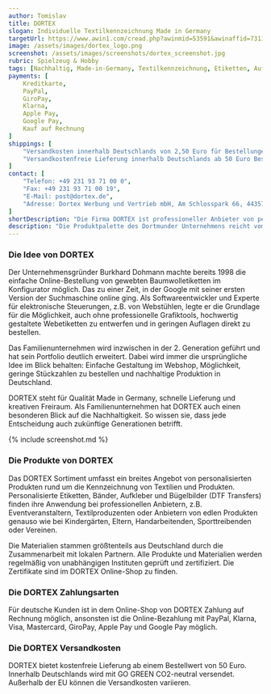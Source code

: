 ```yaml
---
author: Tomislav
title: DORTEX
slogan: Individuelle Textilkennzeichnung Made in Germany
targetUrl: https://www.awin1.com/cread.php?awinmid=53591&awinaffid=731132
image: /assets/images/dortex_logo.png
screenshot: /assets/images/screenshots/dortex_screenshot.jpg
rubric: Spielzeug & Hobby
tags: [Nachhaltig, Made-in-Germany, Textilkennzeichnung, Etiketten, Aufkleber, Geschenkbänder, Bügelbilder]
payments: [
    Kreditkarte,
    PayPal,
    GiroPay,
    Klarna,
    Apple Pay,
    Google Pay,
    Kauf auf Rechnung
]
shippings: [
    "Versandkosten innerhalb Deutschlands von 2,50 Euro für Bestellungen bis 50 Euro",
    "Versandkostenfreie Lieferung innerhalb Deutschlands ab 50 Euro Bestellwert"
]
contact: [
    "Telefon: +49 231 93 71 00 0",
    "Fax: +49 231 93 71 00 19",
    "E-Mail: post@dortex.de",
    "Adresse: Dortex Werbung und Vertrieb mbH, Am Schlosspark 66, 44357 Dortmund"
]
shortDescription: "Die Firma DORTEX ist professioneller Anbieter von personalisierten Etiketten und Bändern zur individuellen Textilkennzeichnung."
description: "Die Produktpalette des Dortmunder Unternehmens reicht vom Namensetikett über Wäschekennzeichnung, Aufkleber und Bügelbilder (DTF) bis hin zu professionellen Webetiketten oder farbenprächtig bedruckten Geschenkband. Und das bereits seit 1986. Mit dem international ausgerichteten Online-Shop bedient DORTEX Kunden weltweit. Alle Produkte werden in Deutschland produziert. Wo immer möglich, kommen auch die Materialien vom deutschen Standort. Das spart nicht nur lange Lieferwege, die Produktion am eigenen Standort ist auch ein Garant für die hohe Qualität der Produkte."
---
```


### Die Idee von DORTEX

Der Unternehmensgründer Burkhard Dohmann machte bereits 1998 die einfache Online-Bestellung von gewebten Baumwolletiketten im Konfigurator möglich. Das zu einer Zeit, in der Google mit seiner ersten Version der Suchmaschine online ging. Als Softwareentwickler und Experte für elektronische Steuerungen, z.B. von Webstühlen, legte er die Grundlage für die Möglichkeit, auch ohne professionelle Grafiktools, hochwertig gestaltete Webetiketten zu entwerfen und in geringen Auflagen direkt zu bestellen.

Das Familienunternehmen wird inzwischen in der 2. Generation geführt und hat sein Portfolio deutlich erweitert. Dabei wird immer die ursprüngliche Idee im Blick behalten: Einfache Gestaltung im Webshop, Möglichkeit, geringe Stückzahlen zu bestellen und nachhaltige Produktion in Deutschland.

DORTEX steht für Qualität Made in Germany, schnelle Lieferung und kreativen Freiraum. Als Familienunternehmen hat DORTEX auch einen besonderen Blick auf die Nachhaltigkeit. So wissen sie, dass jede Entscheidung auch zukünftige Generationen betrifft.

{% include screenshot.md %}

### Die Produkte von DORTEX

Das DORTEX Sortiment umfasst ein breites Angebot von personalisierten Produkten rund um die Kennzeichnung von Textilien und Produkten. Personalisierte Etiketten, Bänder, Aufkleber und Bügelbilder (DTF Transfers) finden ihre Anwendung bei professionellen Anbietern, z.B. Eventveranstaltern, Textilproduzenten oder Anbietern von edlen Produkten genauso wie bei Kindergärten, Eltern, Handarbeitenden, Sporttreibenden oder Vereinen.

Die Materialien stammen größtenteils aus Deutschland durch die Zusammenarbeit mit lokalen Partnern. Alle Produkte und Materialien werden regelmäßig von unabhängigen Instituten geprüft und zertifiziert. Die Zertifikate sind im DORTEX Online-Shop zu finden.

### Die DORTEX Zahlungsarten

Für deutsche Kunden ist in dem Online-Shop von DORTEX Zahlung auf Rechnung möglich, ansonsten ist die Online-Bezahlung mit PayPal, Klarna, Visa, Mastercard, GiroPay, Apple Pay und Google Pay möglich.

### Die DORTEX Versandkosten

DORTEX bietet kostenfreie Lieferung ab einem Bestellwert von 50 Euro. Innerhalb Deutschlands wird mit GO GREEN CO2-neutral versendet. Außerhalb der EU können die Versandkosten variieren.